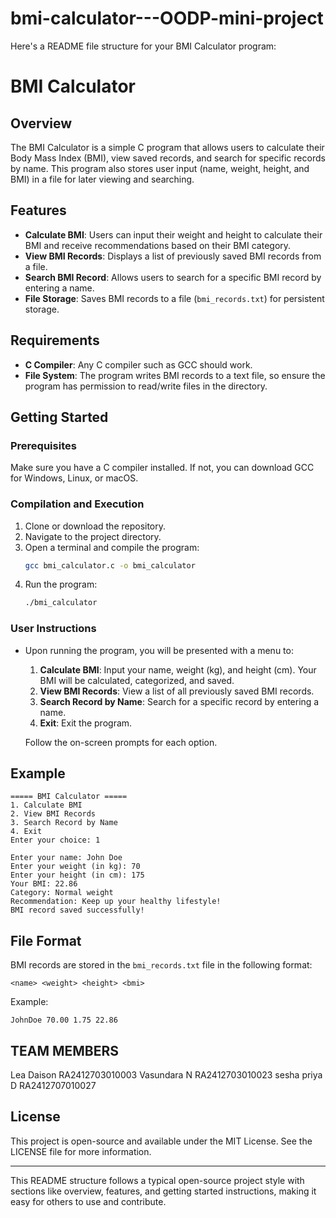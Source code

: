 # bmi-calculator---OODP-mini-project
Here's a README file structure for your BMI Calculator program:

# BMI Calculator

## Overview
The BMI Calculator is a simple C program that allows users to calculate their Body Mass Index (BMI), view saved records, and search for specific records by name. This program also stores user input (name, weight, height, and BMI) in a file for later viewing and searching.

## Features
- **Calculate BMI**: Users can input their weight and height to calculate their BMI and receive recommendations based on their BMI category.
- **View BMI Records**: Displays a list of previously saved BMI records from a file.
- **Search BMI Record**: Allows users to search for a specific BMI record by entering a name.
- **File Storage**: Saves BMI records to a file (`bmi_records.txt`) for persistent storage.

## Requirements
- **C Compiler**: Any C compiler such as GCC should work.
- **File System**: The program writes BMI records to a text file, so ensure the program has permission to read/write files in the directory.

## Getting Started
### Prerequisites
Make sure you have a C compiler installed. If not, you can download GCC for Windows, Linux, or macOS.

### Compilation and Execution
1. Clone or download the repository.
2. Navigate to the project directory.
3. Open a terminal and compile the program:
   ```bash
   gcc bmi_calculator.c -o bmi_calculator
   ```
4. Run the program:
   ```bash
   ./bmi_calculator
   ```

### User Instructions
- Upon running the program, you will be presented with a menu to:
  1. **Calculate BMI**: Input your name, weight (kg), and height (cm). Your BMI will be calculated, categorized, and saved.
  2. **View BMI Records**: View a list of all previously saved BMI records.
  3. **Search Record by Name**: Search for a specific record by entering a name.
  4. **Exit**: Exit the program.
  
  Follow the on-screen prompts for each option.

## Example
```
===== BMI Calculator =====
1. Calculate BMI
2. View BMI Records
3. Search Record by Name
4. Exit
Enter your choice: 1

Enter your name: John Doe
Enter your weight (in kg): 70
Enter your height (in cm): 175
Your BMI: 22.86
Category: Normal weight
Recommendation: Keep up your healthy lifestyle!
BMI record saved successfully!
```

## File Format
BMI records are stored in the `bmi_records.txt` file in the following format:
```
<name> <weight> <height> <bmi>
```

Example:
```
JohnDoe 70.00 1.75 22.86
```
## TEAM MEMBERS
Lea Daison RA2412703010003
Vasundara N  RA2412703010023
sesha priya D  RA2412707010027

## License
This project is open-source and available under the MIT License. See the LICENSE file for more information.

---

This README structure follows a typical open-source project style with sections like overview, features, and getting started instructions, making it easy for others to use and contribute.
